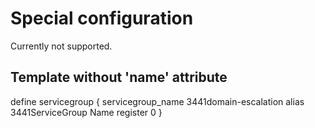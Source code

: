 
# <a id="special-config"></a> Special configuration

Currently not supported.

## Template without 'name' attribute

define servicegroup {
        servicegroup_name               3441domain-escalation
        alias                           3441ServiceGroup Name
        register                       0
}



